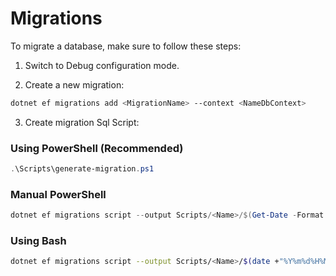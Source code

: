 # Migrations

To migrate a database, make sure to follow these steps:

1. Switch to Debug configuration mode.

2. Create a new migration:
```bash
dotnet ef migrations add <MigrationName> --context <NameDbContext>
```

3. Create migration Sql Script:

### Using PowerShell (Recommended)
```powershell
.\Scripts\generate-migration.ps1
```

### Manual PowerShell
```powershell
dotnet ef migrations script --output Scripts/<Name>/$(Get-Date -Format "yyyyMMddHHmmss")_migration.sql --context <NameDbContext> --idempotent
```

### Using Bash
```bash
dotnet ef migrations script --output Scripts/<Name>/$(date +"%Y%m%d%H%M%S")_migration.sql --context <NameDbContext> --idempotent
```